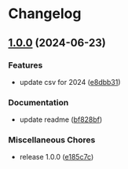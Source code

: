 # Changelog

## [1.0.0](https://github.com/pythoninthegrass/oklahoma_cooling_centers/compare/v1.0.0...v1.0.0) (2024-06-23)


### Features

* update csv for 2024 ([e8dbb31](https://github.com/pythoninthegrass/oklahoma_cooling_centers/commit/e8dbb31b47a827ca67145b93200411d440fc4277))


### Documentation

* update readme ([bf828bf](https://github.com/pythoninthegrass/oklahoma_cooling_centers/commit/bf828bf2437c6f94801e9ad9df51f09ae5ec977e))


### Miscellaneous Chores

* release 1.0.0 ([e185c7c](https://github.com/pythoninthegrass/oklahoma_cooling_centers/commit/e185c7c69073949c003963541121f7968eec5e71))
